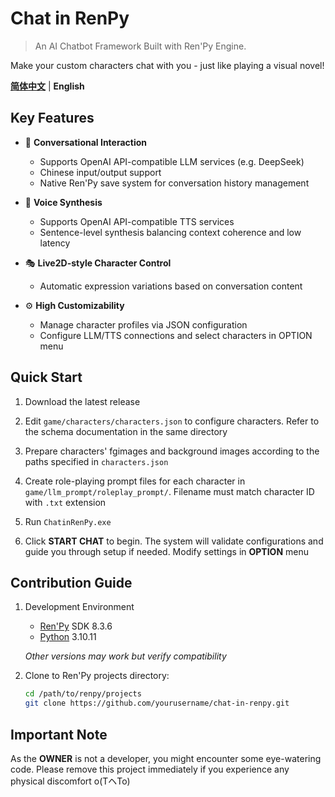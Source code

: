 # Chat in RenPy

> An AI Chatbot Framework Built with Ren'Py Engine.

Make your custom characters chat with you - just like playing a visual novel!

[**简体中文**](../../README.md) | **English**

## Key Features

- 💬 **Conversational Interaction**
  - Supports OpenAI API-compatible LLM services (e.g. DeepSeek)
  - Chinese input/output support
  - Native Ren'Py save system for conversation history management

- 📢 **Voice Synthesis**
  - Supports OpenAI API-compatible TTS services
  - Sentence-level synthesis balancing context coherence and low latency

- 🎭 **Live2D-style Character Control**
  - Automatic expression variations based on conversation content

- ⚙️ **High Customizability**
  - Manage character profiles via JSON configuration
  - Configure LLM/TTS connections and select characters in OPTION menu

## Quick Start
1. Download the latest release
  
2. Edit `game/characters/characters.json` to configure characters. Refer to the schema documentation in the same directory
  
3. Prepare characters' fgimages and background images according to the paths specified in `characters.json`
  
4. Create role-playing prompt files for each character in `game/llm_prompt/roleplay_prompt/`. Filename must match character ID with `.txt` extension
  
5. Run `ChatinRenPy.exe`
  
6. Click **START CHAT** to begin. The system will validate configurations and guide you through setup if needed. Modify settings in **OPTION** menu

## Contribution Guide

1. Development Environment

   - [Ren'Py](https://www.renpy.org/) SDK 8.3.6
   - [Python](https://www.python.org/) 3.10.11

   *Other versions may work but verify compatibility*

2. Clone to Ren'Py projects directory:
   ```bash
   cd /path/to/renpy/projects
   git clone https://github.com/yourusername/chat-in-renpy.git
   ```

## Important Note
  As the **OWNER** is not a developer, you might encounter some eye-watering code. Please remove this project immediately if you experience any physical discomfort o(TヘTo)
